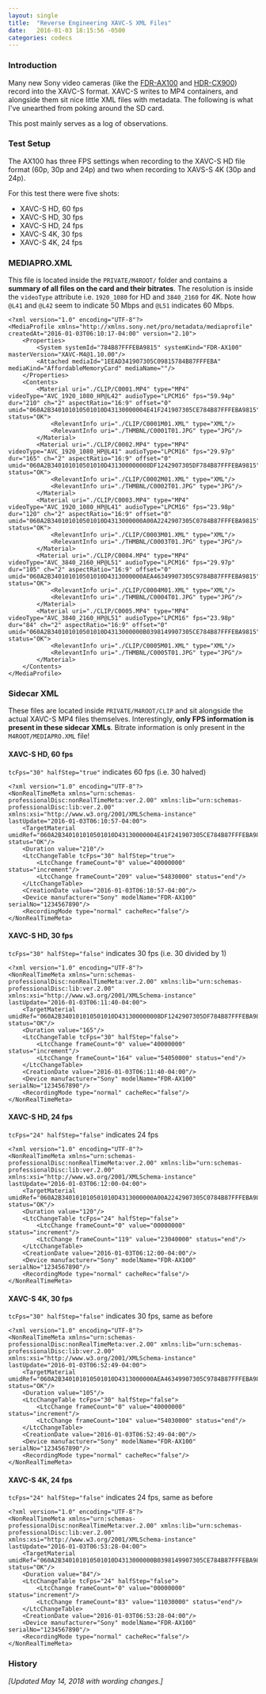 ```yaml
---
layout: single
title:  "Reverse Engineering XAVC-S XML Files"
date:   2016-01-03 18:15:56 -0500
categories: codecs
---
```



### Introduction

Many new Sony video cameras (like the [FDR-AX100](http://www.sony.com/electronics/handycam-camcorders/fdr-ax100) and [HDR-CX900](http://www.sony.com/electronics/handycam-camcorders/hdr-cx900)) record into the XAVC-S format. XAVC-S writes to MP4 containers, and alongside them sit nice little XML files with metadata. The following is what I've unearthed from poking around the SD card.

This post mainly serves as a log of observations.

### Test Setup

The AX100 has three FPS settings when recording to the XAVC-S HD file format (60p, 30p and 24p) and two when recording to XAVS-S 4K (30p and 24p).

For this test there were five shots:

* XAVC-S HD, 60 fps
* XAVC-S HD, 30 fps
* XAVC-S HD, 24 fps
* XAVC-S 4K, 30 fps
* XAVC-S 4K, 24 fps

### MEDIAPRO.XML
This file is located inside the `PRIVATE/M4ROOT/` folder and contains a **summary of all files on the card and their bitrates**. The resolution is inside the `videoType` attribute i.e. `1920_1080` for HD and `3840_2160` for 4K. Note how `@L41` and `@L42` seem to indicate 50 Mbps and `@L51` indicates 60 Mbps.

~~~
<?xml version="1.0" encoding="UTF-8"?>
<MediaProfile xmlns="http://xmlns.sony.net/pro/metadata/mediaprofile" createdAt="2016-01-03T06:10:17-04:00" version="2.10">
	<Properties>
		<System systemId="784B87FFFEBA9815" systemKind="FDR-AX100" masterVersion="XAVC-M4@1.10.00"/>
		<Attached mediaId="1EEAD341907305C09815784B87FFFEBA" mediaKind="AffordableMemoryCard" mediaName=""/>
	</Properties>
	<Contents>
		<Material uri="./CLIP/C0001.MP4" type="MP4" videoType="AVC_1920_1080_HP@L42" audioType="LPCM16" fps="59.94p" dur="210" ch="2" aspectRatio="16:9" offset="0" umid="060A2B340101010501010D43130000004E41F241907305CE784B87FFFEBA9815" status="OK">
			<RelevantInfo uri="./CLIP/C0001M01.XML" type="XML"/>
			<RelevantInfo uri="./THMBNL/C0001T01.JPG" type="JPG"/>
		</Material>
		<Material uri="./CLIP/C0002.MP4" type="MP4" videoType="AVC_1920_1080_HP@L41" audioType="LPCM16" fps="29.97p" dur="165" ch="2" aspectRatio="16:9" offset="0" umid="060A2B340101010501010D431300000008DF1242907305DF784B87FFFEBA9815" status="OK">
			<RelevantInfo uri="./CLIP/C0002M01.XML" type="XML"/>
			<RelevantInfo uri="./THMBNL/C0002T01.JPG" type="JPG"/>
		</Material>
		<Material uri="./CLIP/C0003.MP4" type="MP4" videoType="AVC_1920_1080_HP@L41" audioType="LPCM16" fps="23.98p" dur="120" ch="2" aspectRatio="16:9" offset="0" umid="060A2B340101010501010D4313000000A00A2242907305C0784B87FFFEBA9815" status="OK">
			<RelevantInfo uri="./CLIP/C0003M01.XML" type="XML"/>
			<RelevantInfo uri="./THMBNL/C0003T01.JPG" type="JPG"/>
		</Material>
		<Material uri="./CLIP/C0004.MP4" type="MP4" videoType="AVC_3840_2160_HP@L51" audioType="LPCM16" fps="29.97p" dur="105" ch="2" aspectRatio="16:9" offset="0" umid="060A2B340101010501010D4313000000AEA46349907305C9784B87FFFEBA9815" status="OK">
			<RelevantInfo uri="./CLIP/C0004M01.XML" type="XML"/>
			<RelevantInfo uri="./THMBNL/C0004T01.JPG" type="JPG"/>
		</Material>
		<Material uri="./CLIP/C0005.MP4" type="MP4" videoType="AVC_3840_2160_HP@L51" audioType="LPCM16" fps="23.98p" dur="84" ch="2" aspectRatio="16:9" offset="0" umid="060A2B340101010501010D4313000000B0398149907305CE784B87FFFEBA9815" status="OK">
			<RelevantInfo uri="./CLIP/C0005M01.XML" type="XML"/>
			<RelevantInfo uri="./THMBNL/C0005T01.JPG" type="JPG"/>
		</Material>
	</Contents>
</MediaProfile>
~~~

### Sidecar XML

These files are located inside `PRIVATE/M4ROOT/CLIP` and sit alongside the actual XAVC-S MP4 files themselves. Interestingly, **only FPS information is present in these sidecar XMLs**. Bitrate information is only present in the `M4ROOT/MEDIAPRO.XML` file!

#### XAVC-S HD, 60 fps
`tcFps="30" halfStep="true"` indicates 60 fps (i.e. 30 halved)

~~~
<?xml version="1.0" encoding="UTF-8"?>
<NonRealTimeMeta xmlns="urn:schemas-professionalDisc:nonRealTimeMeta:ver.2.00" xmlns:lib="urn:schemas-professionalDisc:lib:ver.2.00" xmlns:xsi="http://www.w3.org/2001/XMLSchema-instance" lastUpdate="2016-01-03T06:10:57-04:00">
	<TargetMaterial umidRef="060A2B340101010501010D43130000004E41F241907305CE784B87FFFEBA9815" status="OK"/>
	<Duration value="210"/>
	<LtcChangeTable tcFps="30" halfStep="true">
		<LtcChange frameCount="0" value="40000000" status="increment"/>
		<LtcChange frameCount="209" value="54830000" status="end"/>
	</LtcChangeTable>
	<CreationDate value="2016-01-03T06:10:57-04:00"/>
	<Device manufacturer="Sony" modelName="FDR-AX100" serialNo="1234567890"/>
	<RecordingMode type="normal" cacheRec="false"/>
</NonRealTimeMeta>
~~~


#### XAVC-S HD, 30 fps
`tcFps="30" halfStep="false"` indicates 30 fps (i.e. 30 divided by 1)

~~~
<?xml version="1.0" encoding="UTF-8"?>
<NonRealTimeMeta xmlns="urn:schemas-professionalDisc:nonRealTimeMeta:ver.2.00" xmlns:lib="urn:schemas-professionalDisc:lib:ver.2.00" xmlns:xsi="http://www.w3.org/2001/XMLSchema-instance" lastUpdate="2016-01-03T06:11:40-04:00">
	<TargetMaterial umidRef="060A2B340101010501010D431300000008DF1242907305DF784B87FFFEBA9815" status="OK"/>
	<Duration value="165"/>
	<LtcChangeTable tcFps="30" halfStep="false">
		<LtcChange frameCount="0" value="40000000" status="increment"/>
		<LtcChange frameCount="164" value="54050000" status="end"/>
	</LtcChangeTable>
	<CreationDate value="2016-01-03T06:11:40-04:00"/>
	<Device manufacturer="Sony" modelName="FDR-AX100" serialNo="1234567890"/>
	<RecordingMode type="normal" cacheRec="false"/>
</NonRealTimeMeta>
~~~

#### XAVC-S HD, 24 fps
`tcFps="24" halfStep="false"` indicates 24 fps

~~~
<?xml version="1.0" encoding="UTF-8"?>
<NonRealTimeMeta xmlns="urn:schemas-professionalDisc:nonRealTimeMeta:ver.2.00" xmlns:lib="urn:schemas-professionalDisc:lib:ver.2.00" xmlns:xsi="http://www.w3.org/2001/XMLSchema-instance" lastUpdate="2016-01-03T06:12:00-04:00">
	<TargetMaterial umidRef="060A2B340101010501010D4313000000A00A2242907305C0784B87FFFEBA9815" status="OK"/>
	<Duration value="120"/>
	<LtcChangeTable tcFps="24" halfStep="false">
		<LtcChange frameCount="0" value="00000000" status="increment"/>
		<LtcChange frameCount="119" value="23040000" status="end"/>
	</LtcChangeTable>
	<CreationDate value="2016-01-03T06:12:00-04:00"/>
	<Device manufacturer="Sony" modelName="FDR-AX100" serialNo="1234567890"/>
	<RecordingMode type="normal" cacheRec="false"/>
</NonRealTimeMeta>
~~~

#### XAVC-S 4K, 30 fps
`tcFps="30" halfStep="false"` indicates 30 fps, same as before

~~~
<?xml version="1.0" encoding="UTF-8"?>
<NonRealTimeMeta xmlns="urn:schemas-professionalDisc:nonRealTimeMeta:ver.2.00" xmlns:lib="urn:schemas-professionalDisc:lib:ver.2.00" xmlns:xsi="http://www.w3.org/2001/XMLSchema-instance" lastUpdate="2016-01-03T06:52:49-04:00">
	<TargetMaterial umidRef="060A2B340101010501010D4313000000AEA46349907305C9784B87FFFEBA9815" status="OK"/>
	<Duration value="105"/>
	<LtcChangeTable tcFps="30" halfStep="false">
		<LtcChange frameCount="0" value="40000000" status="increment"/>
		<LtcChange frameCount="104" value="54030000" status="end"/>
	</LtcChangeTable>
	<CreationDate value="2016-01-03T06:52:49-04:00"/>
	<Device manufacturer="Sony" modelName="FDR-AX100" serialNo="1234567890"/>
	<RecordingMode type="normal" cacheRec="false"/>
</NonRealTimeMeta>
~~~

#### XAVC-S 4K, 24 fps
`tcFps="24" halfStep="false"` indicates 24 fps, same as before

~~~
<?xml version="1.0" encoding="UTF-8"?>
<NonRealTimeMeta xmlns="urn:schemas-professionalDisc:nonRealTimeMeta:ver.2.00" xmlns:lib="urn:schemas-professionalDisc:lib:ver.2.00" xmlns:xsi="http://www.w3.org/2001/XMLSchema-instance" lastUpdate="2016-01-03T06:53:28-04:00">
	<TargetMaterial umidRef="060A2B340101010501010D4313000000B0398149907305CE784B87FFFEBA9815" status="OK"/>
	<Duration value="84"/>
	<LtcChangeTable tcFps="24" halfStep="false">
		<LtcChange frameCount="0" value="00000000" status="increment"/>
		<LtcChange frameCount="83" value="11030000" status="end"/>
	</LtcChangeTable>
	<CreationDate value="2016-01-03T06:53:28-04:00"/>
	<Device manufacturer="Sony" modelName="FDR-AX100" serialNo="1234567890"/>
	<RecordingMode type="normal" cacheRec="false"/>
</NonRealTimeMeta>
~~~

### History

*[Updated May 14, 2018 with wording changes.]*
